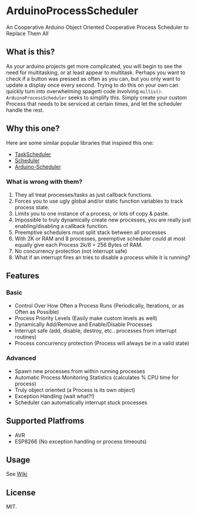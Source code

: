 # ArduinoProcessScheduler
An Cooperative Arduino Object Oriented Cooperative Process Scheduler to Replace Them All

## What is this?
As your arduino projects get more complicated, you will begin to see the need for multitasking, or at least appear to multitask. Perhaps you want to check if a button was pressed as often as you can, but you only want to update a display once every second. Trying to do this on your own can quickly turn into overwhelming spagetti code involving `millis()`. `ArduinoProcessScheduler` seeks to simplify this. Simply create your custom Process that needs to be serviced at certain times, and let the scheduler handle the rest.

## Why this one?

Here are some similar popular libraries that inspired this one:
- [TaskScheduler](https://github.com/arkhipenko/TaskScheduler)
- [Scheduler](https://github.com/arduino-libraries/Scheduler)
- [Arduino-Scheduler](https://github.com/mikaelpatel/Arduino-Scheduler)

### What is wrong with them?

1. They all treat processes/tasks as just callback functions. 
  1. Forces you to use ugly global and/or static function variables to track process state.
  2. Limits you to one instance of a process, or lots of copy & paste.
  3. Impossible to truly dynamically create new processes, you are really just enabling/disabling a callback function.
2. Preemptive schedulers must split stack between all processes
  1. With 2K or RAM and 8 processes, preemptive scheduler could at most equally give each Process 2k/8 = 256 Bytes of RAM.
3. No concurrency protection (not interrupt safe)
  1. What if an interrupt fires an tries to disable a process while it is running?


## Features
### Basic
- Control Over How Often a Process Runs (Periodically, Iterations, or as Often as Possible)
- Process Priority Levels (Easily make custom levels as well)
- Dynamically Add/Remove and Enable/Disable Processes
- Interrupt safe (add, disable, destroy, etc.. processes from interrupt routines)
- Process concurrency protection (Process will always be in a valid state)

### Advanced
- Spawn new processes from within running processes
- Automatic Process Monitoring Statistics (calculates % CPU time for process)
- Truly object oriented (a Process is its own object)
- Exception Handling (wait what?!)
- Scheduler can automatically interrupt stuck processes

## Supported Platfroms
- AVR
- ESP8266 (No exception handling or process timeouts)


## Usage 
See [Wiki](https://github.com/wizard97/ArduinoProcessScheduler/wiki)


## License
MIT.

